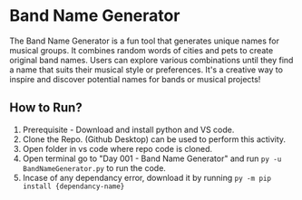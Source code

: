 # Band Name Generator

The Band Name Generator is a fun tool that generates unique names for musical groups. It combines random words of cities and pets to create original band names. Users can explore various combinations until they find a name that suits their musical style or preferences. It's a creative way to inspire and discover potential names for bands or musical projects!

## How to Run?

1. Prerequisite - Download and install python and VS code.
2. Clone the Repo. (Github Desktop) can be used to perform this activity.
3. Open folder in vs code where repo code is cloned.
4. Open terminal go to "Day 001 - Band Name Generator" and run `py -u BandNameGenerator.py` to run the code.
5. Incase of any dependancy error, download it by running `py -m pip install {dependancy-name}`

